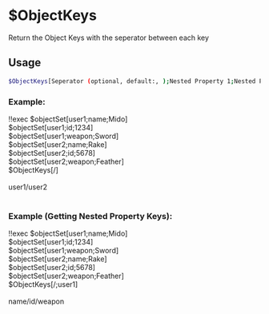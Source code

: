 # $ObjectKeys

Return the Object Keys with the seperator between each key

## Usage

```bash
$ObjectKeys[Seperator (optional, default:, );Nested Property 1;Nested Property 2;...]
```

### Example:
<discord-messages>
          <discord-message :bot="false" role-color="#ffcc9a" author="Member">
        !!exec $objectSet[user1;name;Mido]<br>$objectSet[user1;id;1234]<br>$objectSet[user1;weapon;Sword]<br>$objectSet[user2;name;Rake]<br>$objectSet[user2;id;5678]<br>$objectSet[user2;weapon;Feather]<br>$ObjectKeys[/]<br><br>
          </discord-message>
          <discord-message :bot="true" role-color="#0099ff" author="Custom Command" avatar="https://media.discordapp.net/avatars/725721249652670555/781224f90c3b841ba5b40678e032f74a.webp">
        user1/user2<br><br>
        </discord-message>
</discord-messages>

### Example (Getting Nested Property Keys):
<discord-messages>
          <discord-message :bot="false" role-color="#ffcc9a" author="Member">
        !!exec $objectSet[user1;name;Mido]<br>$objectSet[user1;id;1234]<br>$objectSet[user1;weapon;Sword]<br>$objectSet[user2;name;Rake]<br>$objectSet[user2;id;5678]<br>$objectSet[user2;weapon;Feather]<br>$ObjectKeys[/;user1]<br><br>
          </discord-message>
          <discord-message :bot="true" role-color="#0099ff" author="Custom Command" avatar="https://media.discordapp.net/avatars/725721249652670555/781224f90c3b841ba5b40678e032f74a.webp">
        name/id/weapon
        </discord-message>
</discord-messages>

